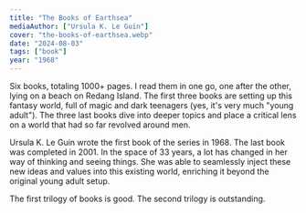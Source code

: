 ```yaml
---
title: "The Books of Earthsea"
mediaAuthor: ["Ursula K. Le Guin"]
cover: "the-books-of-earthsea.webp"
date: "2024-08-03"
tags: ["book"]
year: "1968"
---
```


Six books, totaling 1000+ pages. I read them in one go, one after the other, lying on a beach on Redang Island. The first three books are setting up this fantasy world, full of magic and dark teenagers (yes, it's very much "young adult"). The three last books dive into deeper topics and place a critical lens on a world that had so far revolved around men.

Ursula K. Le Guin wrote the first book of the series in 1968. The last book was completed in 2001. In the space of 33 years, a lot has changed in her way of thinking and seeing things. She was able to seamlessly inject these new ideas and values into this existing world, enriching it beyond the original young adult setup.

The first trilogy of books is good. The second trilogy is outstanding.
